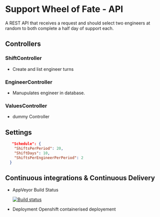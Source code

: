 # Support Wheel of Fate - API
A REST API that receives a request and should select two engineers at random to both complete a half day of support each.

##   Controllers
### ShiftController
- Create and list engineer turns

### EngineerController
- Manupulates engineer in database.

### ValuesController
- dummy Controller
## Settings
```json
   "Schedule": {
    "ShiftsPerPeriod": 20,
    "ShiftDays": 10,
    "ShiftsPerEngineerPerPeriod": 2
  }
```

## Continuous integrations & Continuous Delivery

- AppVeyor Build Status

    [![Build status](https://ci.appveyor.com/api/projects/status/p2nguxv1kg5r596e/branch/master?svg=true)](https://ci.appveyor.com/project/vinay01joshi18498/support-wheel-of-fate/branch/master)

- Deployment
    Openshift containerised deployement 

